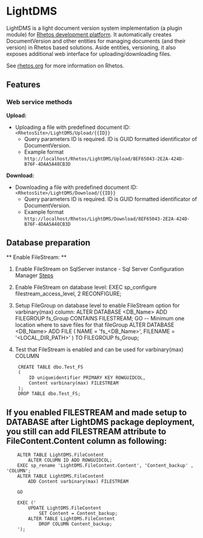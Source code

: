 # LightDMS

LightDMS is a light document version system implementation (a plugin module) for [Rhetos development platform](https://github.com/Rhetos/Rhetos).
It automatically creates DocumentVersion and other entities for managing documents (and their version) in Rhetos based solutions.
Aside entities, versioning, it also exposes additional web interface for uploading/downloading files.

See [rhetos.org](http://www.rhetos.org/) for more information on Rhetos.

## Features

### Web service methods

**Upload:**

* Uploading a file with predefined document ID: `<RhetosSite>/LightDMS/Upload/{{ID}}`
    - Query parameters ID is required. ID is GUID formatted identificator of DocumentVersion.
    - Example format `http://localhost/Rhetos/LightDMS/Upload/8EF65043-2E2A-424D-B76F-4DAA5A48CB3D`

**Download:**

* Downloading a file with predefined document ID: `<RhetosSite>/LightDMS/Download/{{ID}}`
    - Query parameters ID is required. ID is GUID formatted identificator of DocumentVersion.
    - Example format `http://localhost/Rhetos/LightDMS/Download/8EF65043-2E2A-424D-B76F-4DAA5A48CB3D`

## Database preparation

** Enable FileStream: **

1. Enable FileStream on SqlServer instance - Sql Server Configuration Manager [Steps](https://msdn.microsoft.com/en-us/library/cc645923.aspx)

2. Enable FileStream on database level:
		EXEC sp_configure filestream_access_level, 2
		RECONFIGURE;

3. Setup FileGroup on database level to enable FileStream option for varbinary(max) column:
		ALTER DATABASE <DB_Name>
		ADD FILEGROUP fs_Group CONTAINS FILESTREAM;
		GO
		-- Minimum one location where to save files for that fileGroup
		ALTER DATABASE <DB_Name>
		ADD FILE ( NAME = 'fs_<DB_Name>', FILENAME = '<LOCAL_DIR_PATH>' )
		TO FILEGROUP fs_Group;
	
4. Test that FileStream is enabled and can be used for varbinary(max) COLUMN
	
		CREATE TABLE dbo.Test_FS
		(
			ID uniqueidentifier PRIMARY KEY ROWGUIDCOL,
			Content varbinary(max) FILESTREAM
		);
		DROP TABLE dbo.Test_FS;
		
## If you enabled FILESTREAM and made setup to DATABASE after LightDMS package deployment, you still can add FILESTREAM attribute to FileContent.Content column as following:
		ALTER TABLE LightDMS.FileContent
			ALTER COLUMN ID ADD ROWGUIDCOL;
		EXEC sp_rename 'LightDMS.FileContent.Content', 'Content_backup' , 'COLUMN';
		ALTER TABLE LightDMS.FileContent
			ADD Content varbinary(max) FILESTREAM
		
		GO
			
		EXEC ('
			UPDATE LightDMS.FileContent
				SET Content = Content_backup;
			ALTER TABLE LightDMS.FileContent
				DROP COLUMN Content_backup;
		');
